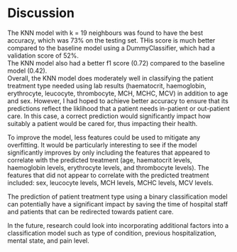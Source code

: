 # Discussion

The KNN model with k = 19 neighbours  was found to have the best accuracy, which was 73% on the testing set. THis score is much better compared to the baseline model using a DummyClassifier, which had a validation score of 52%.  
The KNN model also had a better f1 score (0.72) compared to the baseline model (0.42).  
Overall, the KNN model does moderately well in classifying the patient treatment type needed using lab results (haematocrit, haemoglobin, erythrocyte, leucocyte, thrombocyte, MCH, MCHC, MCV) in addition to age and sex. However, I had hoped to achieve better accuracy to ensure that its predictions reflect the liklihood that a patient needs in-patient or out-patient care. In this case, a correct prediction would significantly impact how suitably a patient would be cared for, thus impacting their health.  

To improve the model, less features could be used to mitigate any overfitting. It would be particularly interesting to see if the model significantly improves by only including the features that appeared to correlate with the predicted treatment (age, haematocrit levels, haemoglobin levels, erythrocyte levels, and thrombocyte levels). The features that did not appear to correlate with the predicted treatment included: sex, leucocyte levels, MCH levels, MCHC levels, MCV levels.

The prediction of patient treatment type using a binary classification model can potentially have a significant impact by saving the time of hospital staff and patients that can be redirected towards patient care.

In the future, research could look into incorporating additional factors into a classification model such as type of condition, previous hospitalization, mental state, and pain level.